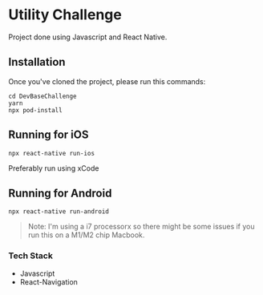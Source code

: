 
# Utility Challenge

Project done using Javascript and React Native.

## Installation
Once you've cloned the project, please run this commands:
```
cd DevBaseChallenge
yarn
npx pod-install
```

## Running for iOS
```
npx react-native run-ios
```
Preferably run using xCode
## Running for Android
```
npx react-native run-android
```
>Note: I'm using a i7 processorx so there might be
>some issues if you run this on a M1/M2 chip Macbook.

### Tech Stack

- Javascript
- React-Navigation
